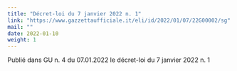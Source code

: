```yaml
---
title: "Décret-loi du 7 janvier 2022 n. 1"
link: "https://www.gazzettaufficiale.it/eli/id/2022/01/07/22G00002/sg"
mail: ""
date: 2022-01-10
weight: 1
---
```

Publié dans GU n. 4 du 07.01.2022 le décret-loi du 7 janvier 2022 n. 1
